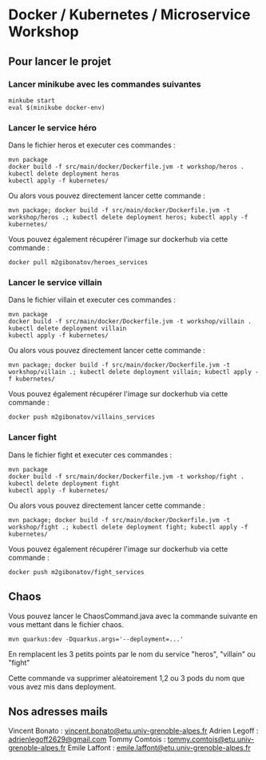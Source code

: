 # Docker / Kubernetes / Microservice Workshop

## Pour lancer le projet

### Lancer minikube avec les commandes suivantes
```
minkube start
eval $(minikube docker-env)
```
### Lancer le service héro

Dans le fichier heros et executer ces commandes :
```
mvn package 
docker build -f src/main/docker/Dockerfile.jvm -t workshop/heros .
kubectl delete deployment heros
kubectl apply -f kubernetes/
```

Ou alors vous pouvez directement lancer cette commande :
```
mvn package; docker build -f src/main/docker/Dockerfile.jvm -t workshop/heros .; kubectl delete deployment heros; kubectl apply -f kubernetes/
```

Vous pouvez également récupérer l'image sur dockerhub via cette commande :
```
docker pull m2gibonatov/heroes_services
```

### Lancer le service villain

Dans le fichier villain et executer ces commandes :
```
mvn package 
docker build -f src/main/docker/Dockerfile.jvm -t workshop/villain .
kubectl delete deployment villain
kubectl apply -f kubernetes/
```

Ou alors vous pouvez directement lancer cette commande :
```
mvn package; docker build -f src/main/docker/Dockerfile.jvm -t workshop/villain .; kubectl delete deployment villain; kubectl apply -f kubernetes/
```

Vous pouvez également récupérer l'image sur dockerhub via cette commande :
```
docker push m2gibonatov/villains_services
```

### Lancer fight

Dans le fichier fight et executer ces commandes :
```
mvn package 
docker build -f src/main/docker/Dockerfile.jvm -t workshop/fight .
kubectl delete deployment fight
kubectl apply -f kubernetes/
```

Ou alors vous pouvez directement lancer cette commande :
```
mvn package; docker build -f src/main/docker/Dockerfile.jvm -t workshop/fight .; kubectl delete deployment fight; kubectl apply -f kubernetes/
```

Vous pouvez également récupérer l'image sur dockerhub via cette commande :
```
docker push m2gibonatov/fight_services
```

## Chaos

Vous pouvez lancer le ChaosCommand.java avec la commande suivante en vous mettant dans le fichier chaos.
```
mvn quarkus:dev -Dquarkus.args='--deployment=...'
```

En remplacent les 3 petits points par le nom du service "heros", "villain" ou "fight"

Cette commande va supprimer aléatoirement 1,2 ou 3 pods du nom que vous avez mis dans deployment.

## Nos adresses mails

Vincent Bonato : vincent.bonato@etu.univ-grenoble-alpes.fr
Adrien Legoff : adrienlegoff2629@gmail.com
Tommy Comtois : tommy.comtois@etu.univ-grenoble-alpes.fr
Emile Laffont : emile.laffont@etu.univ-grenoble-alpes.fr
